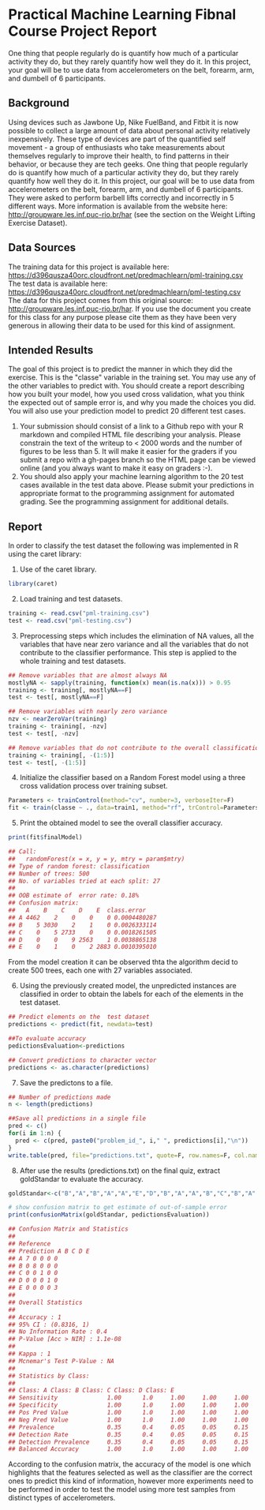 Practical Machine Learning Fibnal Course Project Report
================================================

One thing that people regularly do is quantify how much of a particular activity they do, but 
they rarely quantify how well they do it. In this project, your goal will be to use data from 
accelerometers on the belt, forearm, arm, and dumbell of 6 participants.

Background
----------

Using devices such as Jawbone Up, Nike FuelBand, and Fitbit it is now possible to collect a large 
amount of data about personal activity relatively inexpensively. These type of devices are part 
of the quantified self movement - a group of enthusiasts who take measurements about themselves 
regularly to improve their health, to find patterns in their behavior, or because they are tech 
geeks. One thing that people regularly do is quantify how much of a particular activity they do, 
but they rarely quantify how well they do it. In this project, our goal will be to use data from 
accelerometers on the belt, forearm, arm, and dumbell of 6 participants. They were asked to 
perform barbell lifts correctly and incorrectly in 5 different ways. More information is 
available from the website here: http://groupware.les.inf.puc-rio.br/har (see the section on 
the Weight Lifting Exercise Dataset).

Data Sources
------------

The training data for this project is available here:  
[<https://d396qusza40orc.cloudfront.net/predmachlearn/pml-training.csv>](https://d396qusza40orc.cloudfront.net/predmachlearn/pml-training.csv)  
The test data is available here:  
[<https://d396qusza40orc.cloudfront.net/predmachlearn/pml-testing.csv>](https://d396qusza40orc.cloudfront.net/predmachlearn/pml-testing.csv)  
The data for this project comes from this original source: [<http://groupware.les.inf.puc-rio.br/har>](http://groupware.les.inf.puc-rio.br/har). If you use the document you create for this class for any purpose please cite them as they have been very generous in allowing their data to be used for this kind of assignment.  

Intended Results
----------------

The goal of this project is to predict the manner in which they did the exercise. This is the "classe" variable in the training set. You may use any of the other variables to predict with. You should create a report describing how you built your model, how you used cross validation, what you think the expected out of sample error is, and why you made the choices you did. You will also use your prediction model to predict 20 different test cases.  
1. Your submission should consist of a link to a Github repo with your R markdown and compiled HTML file describing your analysis. Please constrain the text of the writeup to \< 2000 words and the number of figures to be less than 5. It will make it easier for the graders if you submit a repo with a gh-pages branch so the HTML page can be viewed online (and you always want to make it easy on graders :-).  
2. You should also apply your machine learning algorithm to the 20 test cases available in the test data above. Please submit your predictions in appropriate format to the programming assignment for automated grading. See the programming assignment for additional details.  

Report
----------------

In order to classify the test dataset the following was implemented in R using the caret library:

1. Use of the caret library.
``` r
library(caret)
```

2. Load training and test datasets. 

``` r
training <- read.csv("pml-training.csv")
test <- read.csv("pml-testing.csv")
```
3. Preprocessing steps which includes the elimination of NA values, all the variables that have near zero 
variance and all the variables that do not contribute to the classifier performance. This step is applied 
to the whole training and test datasets.

``` r
## Remove variables that are almost always NA
mostlyNA <- sapply(training, function(x) mean(is.na(x))) > 0.95
training <- training[, mostlyNA==F]
test <- test[, mostlyNA==F]

## Remove variables with nearly zero variance
nzv <- nearZeroVar(training)
training <- training[, -nzv]
test <- test[, -nzv]

## Remove variables that do not contribute to the overall classification process
training <- training[, -(1:5)]
test <- test[, -(1:5)]
```

4. Initialize the classifier based on a Random Forest model using a three cross validation 
process over training subset.

``` r
Parameters <- trainControl(method="cv", number=3, verboseIter=F)
fit <- train(classe ~ ., data=train1, method="rf", trControl=Parameters )
```

5. Print the obtained model to see the overall classifier accuracy.

``` r
print(fit$finalModel)
```

``` r
## Call:
##   randomForest(x = x, y = y, mtry = param$mtry) 
## Type of random forest: classification
## Number of trees: 500
## No. of variables tried at each split: 27
## 
## OOB estimate of  error rate: 0.18%
## Confusion matrix:
##   A    B    C    D    E  class.error
## A 4462    2    0    0    0 0.0004480287
## B    5 3030    2    1    0 0.0026333114
## C    0    5 2733    0    0 0.0018261505
## D    0    0    9 2563    1 0.0038865138
## E    0    1    0    2 2883 0.0010395010
```

From the model creation it can be observed thta the algorithm decid to create 500 
trees, each one with 27 variables associated.

6. Using the previously created model, the unpredicted instances are classified in order to 
obtain the labels for each of the elements in the test dataset.

``` r
## Predict elements on the  test dataset
predictions <- predict(fit, newdata=test)

##To evaluate accuracy
pedictionsEvaluation<-predictions

## Convert predictions to character vector
predictions <- as.character(predictions)
```

7. Save the predictons to a file.

``` r
## Number of predictions made
n <- length(predictions)

##Save all predictions in a single file
pred <- c()
for(i in 1:n) {
  pred <- c(pred, paste0("problem_id_", i," ", predictions[i],"\n"))
}
write.table(pred, file="predictions.txt", quote=F, row.names=F, col.names=F)
```

8. After use the results (predictions.txt) on the final quiz, extract goldStandar to
evaluate the accuracy.

``` r
goldStandar<-c("B","A","B","A","A","E","D","B","A","A","B","C","B","A","E","E","A","B","B","B")

# show confusion matrix to get estimate of out-of-sample error
print(confusionMatrix(goldStandar, pedictionsEvaluation))
```

``` r
## Confusion Matrix and Statistics
## 
## Reference
## Prediction A B C D E
## A 7 0 0 0 0
## B 0 8 0 0 0
## C 0 0 1 0 0
## D 0 0 0 1 0
## E 0 0 0 0 3
## 
## Overall Statistics
## 
## Accuracy : 1          
## 95% CI : (0.8316, 1)
## No Information Rate : 0.4        
## P-Value [Acc > NIR] : 1.1e-08    
## 
## Kappa : 1          
## Mcnemar's Test P-Value : NA         
## 
## Statistics by Class:
## 
## Class: A Class: B Class: C Class: D Class: E
## Sensitivity              1.00      1.0     1.00     1.00     1.00
## Specificity              1.00      1.0     1.00     1.00     1.00
## Pos Pred Value           1.00      1.0     1.00     1.00     1.00
## Neg Pred Value           1.00      1.0     1.00     1.00     1.00
## Prevalence               0.35      0.4     0.05     0.05     0.15
## Detection Rate           0.35      0.4     0.05     0.05     0.15
## Detection Prevalence     0.35      0.4     0.05     0.05     0.15
## Balanced Accuracy        1.00      1.0     1.00     1.00     1.00
```

According to the confusion matrix, the accuracy of the model is one which highlights that the features selected as well
as the classifier are the correct ones to predict this kind of information, however more experiments need to be performed 
in order  to test the model using more test samples from distinct  types of accelerometers.